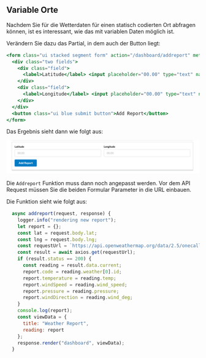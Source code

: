 ## Variable Orte

Nachdem Sie für die Wetterdaten für einen statisch codierten Ort abfragen können,
ist es interessant, wie das mit variablen Daten möglich ist.

Verändern Sie dazu das Partial, in dem auch der Button liegt:
```handlebars
<form class="ui stacked segment form" action="/dashboard/addreport" method="POST">
  <div class="two fields">
    <div class="field">
      <label>Latitude</label> <input placeholder="00.00" type="text" name="lat">
    </div>
    <div class="field">
      <label>Longitude</label> <input placeholder="00.00" type="text" name="lng">
    </div>
  </div>
  <button class="ui blue submit button">Add Report</button>
</form>
```

Das Ergebnis sieht dann wie folgt aus:

![img.png](img/variable_form.png)

Die `Addreport` Funktion muss dann noch angepasst werden. Vor dem API Request müssen Sie die beiden Formular Parameter
in die URL einbauen. 

Die Funktion sieht wie folgt aus:
```js
  async addreport(request, response) {
    logger.info("rendering new report");
    let report = {};
    const lat = request.body.lat;
    const lng = request.body.lng;
    const requestUrl = `https://api.openweathermap.org/data/2.5/onecall?lat=${lat}&lon=${lng}&units=metric&appid=YOUR_API_KEY_HERE`
    const result = await axios.get(requestUrl);
    if (result.status == 200) {
      const reading = result.data.current;
      report.code = reading.weather[0].id;
      report.temperature = reading.temp;
      report.windSpeed = reading.wind_speed;
      report.pressure = reading.pressure;
      report.windDirection = reading.wind_deg;
    }
    console.log(report);
    const viewData = {
      title: "Weather Report",
      reading: report
    };
    response.render("dashboard", viewData);
  }
```